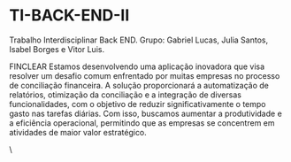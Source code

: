 # TI-BACK-END-II
Trabalho Interdisciplinar Back END.
Grupo: Gabriel Lucas, Julia Santos, Isabel Borges e Vitor Luis. 

FINCLEAR
Estamos desenvolvendo uma aplicação inovadora que visa resolver um desafio comum enfrentado por muitas empresas no processo de conciliação financeira. 
A solução proporcionará a automatização de relatórios, otimização da conciliação e a integração de diversas funcionalidades, com o objetivo de reduzir significativamente o tempo gasto nas tarefas diárias. 
Com isso, buscamos aumentar a produtividade e a eficiência operacional, permitindo que as empresas se concentrem em atividades de maior valor estratégico.

\
